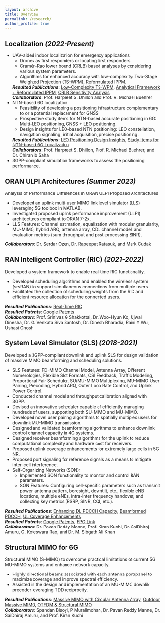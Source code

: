 ```yaml
---
layout: archive
title: Overview
permalink: /research/
author_profile: true
---
```


<h2><strong>Localization <i>(2022-Present)</i></strong></h2>

<ul>
    <li> UAV-aided indoor localization for emergency applications
        <ul>
            <li> Drones as first responders or locating first responders </li>
            <li> Cramér–Rao lower bound (CRLB) based analyses by considering various system parameters. </li>
            <li> Algorithms for enhanced accuracy with low-complexity: Two-Stage Weighted Projection (TS-WPM), Reformulated IPPM. </li>
        </ul>
	<strong><i>Resulted Publications</i></strong>: <a href="https://arxiv.org/abs/2502.19354v1">Low-Complexity TS-WPM</a>, <a href="https://ieeexplore.ieee.org/document/10632801">Analytical Framework + Reformulated IPPM</a>, <a href="https://ieeexplore.ieee.org/document/10139944">CRLB Sensitivity Analysis</a> <br>
	<strong><i>Collaborators</i></strong>: Prof. Harpreet S. Dhillon and Prof. R. Michael Buehrer
    </li>
    <li> NTN-based 6G localization
        <ul>
            <li> Feasibility of developing a positioning infrastructure complementary to or a potential replacement for GNSS. </li>
            <li> Prospective study items for NTN-based accurate positioning in 6G: Multi-LEO positioning, GNSS + LEO positioning. </li>
            <li> Design insights for LEO-based NTN positioning: LEO constellation, navigation signaling, initial acquisition, precise positioning. </li>
        </ul>
	<strong><i>Resulted Publications</i></strong>: <a href="https://arxiv.org/abs/2410.18301">LEO Positioning Design Insights</a>, <a href="https://ieeexplore.ieee.org/document/10355106">Study Items for NTN-based 6G Localization</a> <br>
	<strong><i>Collaborators</i></strong>: Prof. Harpreet S. Dhillon, Prof. R. Michael Buehrer, and Dr. Chiranjib Saha
    </li>
    <li> 3GPP-compliant simulation frameworks to assess the positioning performance. </li>
</ul>

<h2><strong>ORAN ULPI Architectures <i>(Summer 2023)</i></strong></h2>

Analysis of Performance Differences in ORAN ULPI Proposed Architectures
<ul>
    <li> Developed an uplink multi-user MIMO link level simulator (LLS) leveraging 5G toolbox in MATLAB. </li>
    <li> Investigated proposed uplink performance improvement (ULPI) architectures compliant to ORAN 7-2x. </li> 
    <li> LLS Features: Channel estimation, equalization with modular granularity, MU-MIMO, hybrid ARQ, antenna array, CDL channel model, and evaluation metrics (sum throughput and post-processing SINR). </li>
</ul>
<strong><i>Collaborators</i></strong>: Dr. Serdar Ozen, Dr. Rapeepat Ratasuk, and Mark Cudak

<h2><strong>RAN Intelligent Controller (RIC) <i>(2021-2022)</i></strong></h2>

Developed a system framework to enable real-time RIC functionality.
<ul>
    <li> Developed scheduling algorithms and enabled the wireless system (srsRAN) to support simultaneous connections from multiple users. </li>
    <li> Facilitated the collection of scheduling weights from the RIC and efficient resource allocation for the connected users. </li>
</ul>
<strong><i>Resulted Publications</i></strong>: <a href="https://dl.acm.org/doi/abs/10.1145/3498361.3538787">Real-Time RIC</a> <br>
<strong><i>Resulted Patents</i></strong>: <a href="https://patents.google.com/patent/US20240267794A1/en">Google Patents</a> <br>
<strong><i>Collaborators</i></strong>: Prof. Srinivas G Shakkottai, Dr. Woo-Hyun Ko, Ujwal Dinesha, Dr. G. Venkata Siva Santosh, Dr. Dinesh Bharadia, Raini Y Wu, Ushasi Ghosh

<h2><strong>System Level Simulator (SLS) <i>(2018-2021)</i></strong></h2>

Developed a 3GPP-compliant downlink and uplink SLS for design validation of massive MIMO beamforming and scheduling solutions.
<ul>
    <li> SLS Features: FD-MIMO Channel Model, Antenna Array, Different Numerologies, Flexible Slot Formats, CSI Feedback, Traffic Modeling, Proportional Fair Scheduler, SU/MU-MIMO Multiplexing, MU-MIMO User Pairing, Precoding, Hybrid ARQ, Outer Loop Rate Control, and Uplink Power Control. </li>
    <li> Conducted channel model and throughput calibration aligned with 3GPP. </li>
    <li> Devised an innovative scheduler capable of efficiently managing hundreds of users, supporting both SU-MIMO and MU-MIMO. </li>
    <li> Developed novel user pairing algorithms to spatially multiplex users for downlink MU-MIMO transmission. </li>
    <li> Designed and validated beamforming algorithms to enhance downlink control channel capacity in 4G systems. </li>
    <li> Designed receiver beamforming algorithms for the uplink to reduce computational complexity and hardware cost for receivers. </li>
    <li> Proposed uplink coverage enhancements for extremely large cells in 5G NR. </li>
    <li> Proposed port signaling for reference signals as a means to mitigate inter-cell interference. </li>
    <li> Self-Organizing Networks (SON):
        <ul>
            <li> Implemented SON functionality to monitor and control RAN parameters. </li>
            <li> SON Features: Configuring cell-specific parameters such as transmit power, antenna pattern, boresight, downtilt, etc., flexible eNB locations, multiple eNBs, intra-inter frequency handover, and collecting key metrics (RSRP, SINR, CQI, etc.). </li>
        </ul>
    </li>
</ul>
<strong><i>Resulted Publications</i></strong>: <a href="https://ieeexplore.ieee.org/document/9027449">Enhancing DL PDCCH Capacity</a>, <a href="https://www.sciencedirect.com/science/article/abs/pii/S1570870520307034">Beamformed PDCCH</a>, <a href="https://jwcn-eurasipjournals.springeropen.com/articles/10.1186/s13638-022-02133-3">UL Coverage Enhancements</a><br>
<strong><i>Resulted Patents</i></strong>: <a href="https://patents.google.com/?q=WiSig+Networks&inventor=Harish+Kumar+Dureppagari&oq=inventor:(Harish+Kumar+Dureppagari)">Google Patents</a>, <a href="https://www.freepatentsonline.com/result.html?sort=relevance&srch=top&query_txt=Harish+Kumar+Dureppagari%2C+WiSig+Networks&submit=&patents_us=on">FPO Link</a><br>
<strong><i>Collaborators</i></strong>: Dr. Pavan Reddy Manne, Prof. Kiran Kuchi, Dr. SaiDhiraj Amuru, G. Koteswara Rao, and Dr. M. Sibgath Ali Khan

<h2><strong>Structural MIMO for 6G</strong></h2>

Structural MIMO (S-MIMO) to overcome practical limitations of current 5G MU-MIMO systems and enhance network capacity.  
<ul>
    <li> Highly directional beams associated with each antenna port/panel to maximize coverage and improve spectral efficiency. </li>
    <li> Assisted in the design and implementation of an MU-MIMO downlik precoder leveraging TDD reciprocity. </li>
</ul>
<strong><i>Resulted Publications</i></strong>: <a href="https://ieeexplore.ieee.org/document/10419340">Massive MIMO with Circular Antenna Array</a>, <a href="https://ieeexplore.ieee.org/document/10857324">Outdoor Massive MIMO</a>, <a href="https://ieeexplore.ieee.org/abstract/document/10772838">OTFDM & Structural MIMO</a> <br>
<strong><i>Collaborators</i></strong>: Spandan Bisoyi, P Muralimohan, Dr. Pavan Reddy Manne, Dr. SaiDhiraj Amuru, and Prof. Kiran Kuchi
